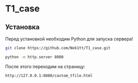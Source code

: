 # T1_case


## Установка

Перед установкой необходим Python для запуска сервера!

```bash
git clone https://github.com/Nek1tt/T1_case.git

python -m http.server 8080
```
После этого переходим на страницу:
```
http://127.0.0.1:8080/castom_tfile.html
```
